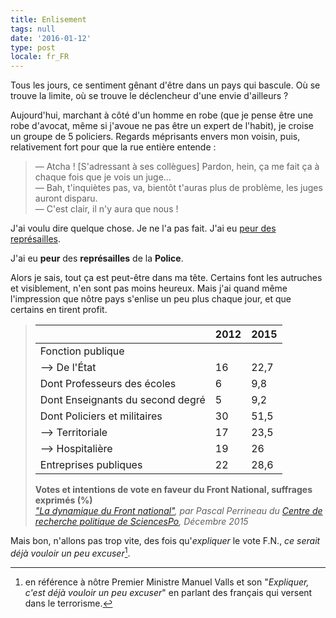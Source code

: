 ```yaml
---
title: Enlisement
tags: null
date: '2016-01-12'
type: post
locale: fr_FR
---
```


Tous les jours, ce sentiment gênant d'être dans un pays qui bascule. Où se trouve la limite, où se trouve le déclencheur d'une envie d'ailleurs ?

Aujourd'hui, marchant à côté d'un homme en robe (que je pense être une robe d'avocat, même si j'avoue ne pas être un expert de l'habit), je croise un groupe de 5 policiers. Regards méprisants envers mon voisin, puis, relativement fort pour que la rue entière entende :

> — Atcha ! [S'adressant à ses collègues] Pardon, hein, ça me fait ça à chaque fois que je vois un juge…  
> — Bah, t'inquiètes pas, va, bientôt t'auras plus de problème, les juges auront disparu.  
> — C'est clair, il n'y aura que nous !

J'ai voulu dire quelque chose. Je ne l'a pas fait. J'ai eu [peur des représailles](http://leplus.nouvelobs.com/contribution/1468581-des-policiers-des-juges-et-des-lois-pour-nous-faire-taire-je-vous-presente-alfred.html).

J'ai eu **peur** des **représailles** de la **Police**.

Alors je sais, tout ça est peut-être dans ma tête. Certains font les autruches et visiblement, n'en sont pas moins heureux. Mais j'ai quand même l'impression que nôtre pays s'enlise un peu plus chaque jour, et que certains en tirent profit.

> |                                  | 2012 | 2015 |
> | -------------------------------- | ---- | ---- |
> | Fonction publique                |      |      |
> | --> De l'État                    | 16   | 22,7 |
> | Dont Professeurs des écoles      | 6    | 9,8  |
> | Dont Enseignants du second degré | 5    | 9,2  |
> | Dont Policiers et militaires     | 30   | 51,5 |
> | --> Territoriale                 | 17   | 23,5 |
> | --> Hospitalière                 | 19   | 26   |
> | Entreprises publiques            | 22   | 28,6 |
>
> **Votes et intentions de vote en faveur du Front National, suffrages exprimés (%)**  
> <cite><a href="http://ses.ens-lyon.fr/la-dynamique-du-front-national-cevipof-decembre-2015--289724.kjsp?RH=40">"La dynamique du Front national"</a>, par Pascal Perrineau du <a href="http://www.cevipof.com/">Centre de recherche politique de SciencesPo</a>, Décembre 2015</cite>

Mais bon, n'allons pas trop vite, des fois qu'_expliquer_ le vote F.N., _ce serait déjà vouloir un peu excuser_[^1].

[^1]: en référence à nôtre Premier Ministre Manuel Valls et son "_Expliquer, c'est déjà vouloir un peu excuser_" en parlant des français qui versent dans le terrorisme.
